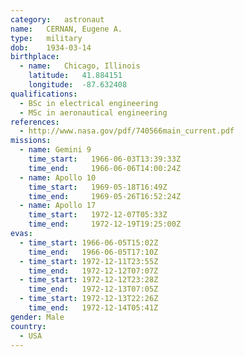 ```yaml
---
category:	astronaut
name:	CERNAN, Eugene A.
type:	military
dob:	1934-03-14
birthplace:
  - name:	Chicago, Illinois
    latitude:	41.884151
    longitude:	-87.632408
qualifications:
  - BSc in electrical engineering
  - MSc in aeronautical engineering
references:
  - http://www.nasa.gov/pdf/740566main_current.pdf
missions:
  - name: Gemini 9
    time_start:   1966-06-03T13:39:33Z
    time_end:     1966-06-06T14:00:24Z
  - name: Apollo 10
    time_start:   1969-05-18T16:49Z
    time_end:     1969-05-26T16:52:24Z
  - name: Apollo 17
    time_start:   1972-12-07T05:33Z
    time_end:     1972-12-19T19:25:00Z
evas:
  - time_start: 1966-06-05T15:02Z
    time_end:   1966-06-05T17:10Z
  - time_start: 1972-12-11T23:55Z
    time_end:   1972-12-12T07:07Z
  - time_start: 1972-12-12T23:28Z
    time_end:   1972-12-13T07:05Z
  - time_start: 1972-12-13T22:26Z
    time_end:   1972-12-14T05:41Z
gender:	Male
country:
  - USA
---
```

